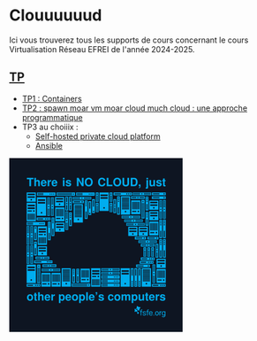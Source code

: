 # Clouuuuuud

Ici vous trouverez tous les supports de cours concernant le cours Virtualisation Réseau EFREI de l'année 2024-2025.

## [TP](./tp/README.md)

- [TP1 : Containers](./tp/1/README.md)
- [TP2 : spawn moar vm moar cloud much cloud : une approche programmatique](./tp/2/README.md)
- TP3 au choiiix :
  - [Self-hosted private cloud platform](./tp/3-one/README.md)
  - [Ansible](./tp/3-ansible/README.md)

![No Cloud](./img/fsfe_nocloud.png)
